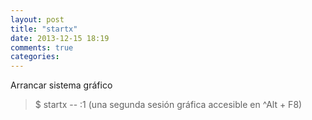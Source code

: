 ```yaml
---
layout: post
title: "startx"
date: 2013-12-15 18:19
comments: true
categories: 
---
```

Arrancar sistema gráfico

>$ startx -- :1 (una segunda sesión gráfica accesible en ^Alt + F8)


